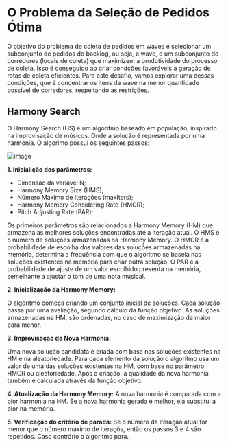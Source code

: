 # O Problema da Seleção de Pedidos Ótima

O objetivo do problema de coleta de pedidos em waves é selecionar um subconjunto de pedidos do backlog, ou seja, a wave, e um subconjunto de corredores
(locais de coleta) que maximizem a produtividade do processo de coleta. Isso
é conseguido ao criar condções favoráveis à geração de rotas de coleta eficientes. Para este desafio, vamos explorar uma dessas condições, que é concentrar
os itens da wave na menor quantidade possível de corredores, respeitando as
restrições.

## Harmony Search

O Harmony Search (HS) é um algoritmo baseado em população, inspirado na improvisação de músicos. Onde a solução é representada por uma harmonia. O algorimo possui os seguintes passos: 

![image](https://github.com/user-attachments/assets/a8828d7a-9c7d-4e8f-b97d-1e9dcd23551b)

**1. Inicialição dos parâmetros:**
+ Dimensão da variável N;
+ Harmony Memory Size (HMS);
+ Número Máximo de Iterações (maxIters);
+ Harmony Memory Considering Rate (HMCR);
+ Pitch Adjusting Rate (PAR);

Os primeiros parâmetros são relacionados a Harmony Memory (HM) que armazena as melhores soluções encontradas até a iteração atual. O HMS é o número de soluções armazenadas na Harmony Memory. O HMCR é a probabilidade de escolha dos valores das soluções armazenadas na memória, determina a frequência com que o algoritmo se baseia nas soluções existentes na memória para criar outra solução. O PAR é a probabilidade de ajuste de um valor escolhido presenta na memória, semelhante a ajustar o tom de uma nota musical. 
  
**2. Inicialização da Harmony Memory:**

O algoritmo começa criando um conjunto inicial de soluções. Cada solução passa por uma avaliação, segundo cálculo da função objetivo. As soluções armazenadas na HM, são ordenadas, no caso de maximização da maior para menor. 

**3. Improvisação de Nova Harmonia:**

Uma nova solução candidata é criada com base nas soluções existentes na HM e na aleatoriedade. Para cada elemento da solução o algoritmo usa um valor de uma das soluções existentes na HM, com base no parâmetro HMCR ou aleatoriedade. Após a criação, a qualidade da nova harmonia também é calculada através da função objetivo. 

**4. Atualização da Harmony Memory:**
A nova harmonia é comparada com a pior harmonia na HM. Se a nova harmonia gerada é melhor, ela substitui a pior na memória. 

**5. Verificação do critério de parada:**
Se o número da iteração atual for menor que o número máximo de iteraçõs, então os passos 3 e 4 são repetidos. Caso contrário o algoritmo para. 
